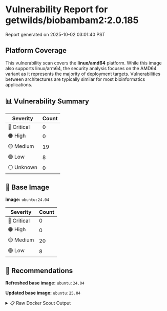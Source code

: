 # Vulnerability Report for getwilds/biobambam2:2.0.185

Report generated on 2025-10-02 03:01:40 PST

## Platform Coverage

This vulnerability scan covers the **linux/amd64** platform. While this image also supports linux/arm64, the security analysis focuses on the AMD64 variant as it represents the majority of deployment targets. Vulnerabilities between architectures are typically similar for most bioinformatics applications.

## 📊 Vulnerability Summary

| Severity | Count |
|----------|-------|
| 🔴 Critical | 0 |
| 🟠 High | 0 |
| 🟡 Medium | 19 |
| 🟢 Low | 8 |
| ⚪ Unknown | 0 |

## 🐳 Base Image

**Image:** `ubuntu:24.04`

| Severity | Count |
|----------|-------|
| 🔴 Critical | 0 |
| 🟠 High | 0 |
| 🟡 Medium | 20 |
| 🟢 Low | 8 |

## 🔄 Recommendations

**Refreshed base image:** `ubuntu:24.04`

**Updated base image:** `ubuntu:25.04`

<details>
<summary>📋 Raw Docker Scout Output</summary>

```text
Target               │  getwilds/biobambam2:2.0.185-amd64  │    0C     0H    19M     8L   
    digest             │  82d280fceb4c                               │                              
  Base image           │  ubuntu:24.04                               │    0C     0H    20M     8L   
  Refreshed base image │  ubuntu:24.04                               │    0C     0H     5M     6L   
                       │                                             │                 -15     -2   
  Updated base image   │  ubuntu:25.04                               │    0C     0H     7M     6L   
                       │                                             │                 -13     -2   

What's next:
    View vulnerabilities → docker scout cves getwilds/biobambam2:2.0.185-amd64
    View base image update recommendations → docker scout recommendations getwilds/biobambam2:2.0.185-amd64
    Include policy results in your quickview by supplying an organization → docker scout quickview getwilds/biobambam2:2.0.185-amd64 --org <organization>
```
</details>
